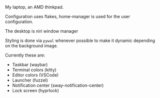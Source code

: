My laptop, an AMD thinkpad.

Configuration uses flakes, home-manager is used for the user configuration.

The desktop is niri window manager

Styling is done via `pywal` whenever possible to make it dynamic depending on the background image.

Currently these are:

- Taskbar (waybar)
- Terminal colors (kitty)
- Editor colors (VSCode)
- Launcher (fuzzel)
- Notification center (sway-notification-center)
- Lock screen (hyprlock)

